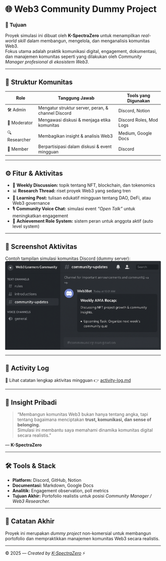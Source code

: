 # 🌐 Web3 Community Dummy Project

### 🎯 Tujuan
Proyek simulasi ini dibuat oleh **K-SpectraZero** untuk menampilkan *real-world skill* dalam membangun, mengelola, dan menganalisis komunitas Web3.  
Fokus utama adalah praktik komunikasi digital, engagement, dokumentasi, dan manajemen komunitas seperti yang dilakukan oleh *Community Manager profesional di ekosistem Web3*.

---

## 🧩 Struktur Komunitas
| Role | Tanggung Jawab | Tools yang Digunakan |
|------|-----------------|----------------------|
| 🛠️ Admin | Mengatur struktur server, peran, & channel Discord | Discord, Notion |
| 💬 Moderator | Mengawasi diskusi & menjaga etika komunitas | Discord Roles, Mod Logs |
| 🔍 Researcher | Membagikan insight & analisis Web3 | Medium, Google Docs |
| 👥 Member | Berpartisipasi dalam diskusi & event mingguan | Discord |

---

## ⚙️ Fitur & Aktivitas
- 🪩 **Weekly Discussion:** topik tentang NFT, blockchain, dan tokenomics  
- 📊 **Research Thread:** riset proyek Web3 yang sedang tren  
- 🧠 **Learning Post:** tulisan edukatif mingguan tentang DAO, DeFi, atau Web3 governance  
- 🎙️ **Community Voice Chat:** simulasi event *“Open Talk”* untuk meningkatkan engagement  
- 🏅 **Achievement Role System:** sistem peran untuk anggota aktif (auto level system)

---

## 📸 Screenshot Aktivitas
Contoh tampilan simulasi komunitas Discord (dummy server):  
![Discord Screenshot](IMG_20251026_110050.png)

---

## 🧾 Activity Log
📘 Lihat catatan lengkap aktivitas mingguan 👉 [activity-log.md](activity-log.md)

---

## 🧭 Insight Pribadi
> “Membangun komunitas Web3 bukan hanya tentang angka, tapi tentang bagaimana menciptakan **trust, komunikasi, dan sense of belonging.**  
> Simulasi ini membantu saya memahami dinamika komunitas digital secara realistis.”

— **K-SpectraZero**

---

## 🛠️ Tools & Stack
- **Platform:** Discord, GitHub, Notion  
- **Documentasi:** Markdown, Google Docs  
- **Analitik:** Engagement observation, poll metrics  
- **Tujuan Akhir:** Portofolio realistis untuk posisi *Community Manager / Web3 Researcher.*

---

## 🧩 Catatan Akhir
Proyek ini merupakan *dummy project* non-komersial untuk membangun portofolio dan mempraktikkan manajemen komunitas Web3 secara realistis.

---

© 2025 — *Created by [K-SpectraZero](https://github.com/Spectra-zero)* ⚡
